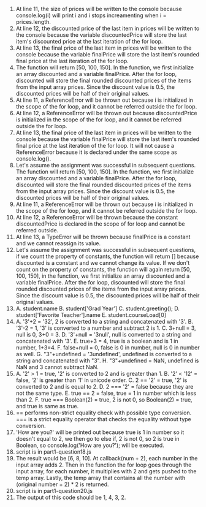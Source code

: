 1. At line 11, the size of prices will be written to the console because console.log(i) will print i and i stops increamenting when i = prices.length.
2. At line 12, the discounted price of the last item in prices will be written to the console because the variable discountedPrice will store the last item's discounted price at the last iteration of the for loop.
3. At line 13, the final price of the last item in prices will be written to the console because the variable finalPrice will store the last item's rounded final price at the last iteration of the for loop.
4. The function will return [50, 100, 150]. In the function, we first initialize an array discounted and a variable finalPrice. After the for loop, discounted will store the final rounded discounted prices of the items from the input array prices. Since the discount value is 0.5, the discounted prices will be half of their original values.
5. At line 11, a ReferenceError will be thrown out because i is initialized in the scope of the for loop, and it cannot be referred outside the for loop.
6. At line 12, a ReferenceError will be thrown out because discountedPrice is initialized in the scope of the for loop, and it cannot be referred outside the for loop.
7. At line 13, the final price of the last item in prices will be written to the console because the variable finalPrice will store the last item's rounded final price at the last iteration of the for loop. It will not cause a ReferenceError because it is declared under the same scope as console.log().
8. Let's assume the assignment was successful in subsequent questions. The function will return [50, 100, 150]. In the function, we first initialize an array discounted and a variable finalPrice. After the for loop, discounted will store the final rounded discounted prices of the items from the input array prices. Since the discount value is 0.5, the discounted prices will be half of their original values.
9. At line 11, a ReferenceError will be thrown out because i is initialized in the scope of the for loop, and it cannot be referred outside the for loop.
10. At line 12, a ReferenceError will be thrown because the constant discountedPrice is declared in the scope of for loop and cannot be referred outside.
11. At line 13, a TypeError will be thrown because finalPrice is a constant and we cannot reassign its value.
12. Let's assume the assignment was successful in subsequent questions, if we count the property of constants, the function will return [] because discounted is a constant and we cannot change its value. If we don't count on the property of constants, the function will again return [50, 100, 150], in the function, we first initialize an array discounted and a variable finalPrice. After the for loop, discounted will store the final rounded discounted prices of the items from the input array prices. Since the discount value is 0.5, the discounted prices will be half of their original values.
13. A. student.name
B. student['Grad Year']
C. student.greeting();
D. student['Favorite Teacher'].name
E. student.courseLoad[0]
14.  A. '3'+2 = '32', 2 is converted to a string and concatenated with '3'.
B. '3'-2 = 1, '3' is converted to a number and subtract 2 is 1.
C. 3+null = 3, null is 0, 3+0 = 3.
D. '3'+null = '3null', null is converted to a string and concatenated with '3'.
E. true+3 = 4, true is a boolean and is 1 in number, 1+3=4.
F. false+null = 0, false is 0 in number, null is 0 in number as well.
G. "3"+undefined = '3undefined', undefined is converted to a string and concatenated with "3".
H. "3"+undefined = NaN, undefined is NaN and 3 cannot subtract NaN.
15. A. '2' > 1 = true, '2' is converted to 2 and is greater than 1.
B. '2' < '12' = false, '2' is greater than '1' in unicode order.
C. 2 == '2' = true, '2' is converted to 2 and is equal to 2.
D. 2 === '2' = false because they are not the same type.
E. true == 2 = false, true = 1 in number which is less than 2.
F. true === Boolean(2) = true, 2 is not 0, so Boolean(2) = true, and true is same as true.
16.  == performs non-strict equality check with possible type conversion.
=== is a strict equality operator that checks the equality without type conversion.
17. 'How are you?' will be printed out because true is 1 in number so it doesn't equal to 2, we then go to else if, 2 is not 0, so 2 is true in Boolean, so console.log('How are you?'); will be executed.
18. script is in part1-question18.js
19. The result would be [6, 8, 10]. At callback(num + 2), each number in the input array adds 2. Then in the function the for loop goes through the input array, for each number, it multiplies with 2 and gets pushed to the temp array. Lastly, the temp array that contains all the number with (original number + 2) * 2 is returned.
20. script is in part1-question20.js
21. The output of this code should be 1, 4, 3, 2. 
 
